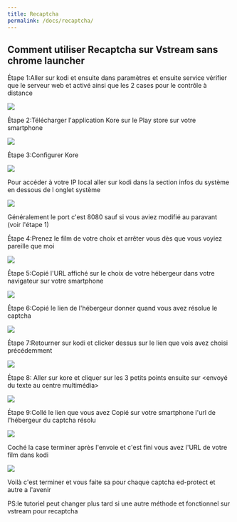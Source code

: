 ```yaml
---
title: Recaptcha
permalink: /docs/recaptcha/
---
```


## Comment utiliser Recaptcha sur Vstream sans chrome launcher

Étape 1:Aller sur kodi et ensuite dans paramètres et ensuite service vérifier que le serveur web et activé ainsi que les 2 cases pour le contrôle à distance

![](https://github.com/Ovni-crea/addons/raw/master/autre/image/Autre/Screenshot_20180802-134431.png )

Étape 2:Télécharger l'application Kore sur le Play store sur votre smartphone 

![](https://github.com/Ovni-crea/addons/raw/master/autre/image/Autre/Screenshot_20180802-134521.png )

Étape 3:Configurer Kore 

![](https://github.com/Ovni-crea/addons/raw/master/autre/image/Autre/Screenshot_20180802-134700.png )

Pour accéder à votre IP local aller sur kodi dans la section infos du système en dessous de l onglet système

![](https://github.com/Ovni-crea/addons/raw/master/autre/image/Autre/Screenshot_20180802-134731.png )

Généralement le port c'est 8080 sauf si vous aviez modifié au paravant (voir l'étape 1)

Étape 4:Prenez le film de votre choix et arrêter vous dès que vous voyiez pareille que moi

![](https://github.com/Ovni-crea/addons/raw/master/autre/image/Autre/Screenshot_20180802-135256.png  )

Étape 5:Copié l'URL affiché sur le choix de votre hébergeur dans votre navigateur sur votre smartphone

![](https://github.com/Ovni-crea/addons/raw/master/autre/image/Autre/Screenshot_20180802-135418.png )

Étape 6:Copié le lien de l'hébergeur donner quand vous avez résolue le captcha 

![](https://github.com/Ovni-crea/addons/raw/master/autre/image/Autre/Screenshot_20180802-135450.png )

Étape 7:Retourner sur kodi et clicker dessus sur le lien que vois avez choisi précédemment 

![](https://github.com/Ovni-crea/addons/raw/master/autre/image/Autre/Screenshot_20180802-135320.png )

Étape 8: Aller sur kore et cliquer sur les 3 petits points ensuite sur <envoyé du texte au centre multimédia>

![](https://github.com/Ovni-crea/addons/raw/master/autre/image/Autre/Screenshot_20180802-135534.png  )

Étape 9:Collé le lien que vous avez Copié sur votre smartphone l'url de l'hébergeur du captcha résolu

![](https://github.com/Ovni-crea/addons/raw/master/autre/image/Autre/Screenshot_20180802-135550.png )

Coché la case terminer après l'envoie et c'est fini vous avez l'URL de votre film dans kodi 

![](https://github.com/Ovni-crea/addons/raw/master/autre/image/Autre/Screenshot_20180802-135601.png )

Voilà c'est terminer et vous faite sa pour chaque captcha ed-protect et autre a l'avenir 

PS:le tutoriel peut changer plus tard si une autre méthode et fonctionnel sur vstream pour recaptcha
